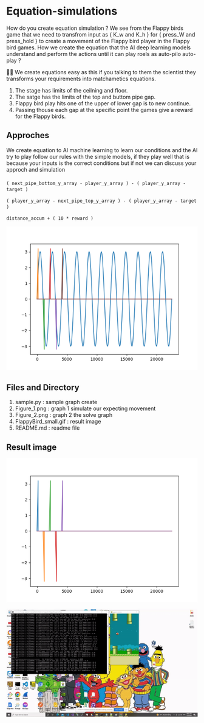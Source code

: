 # Equation-simulations
How do you create equation simulation ? We see from the Flappy birds game that we need to transfrom input as { K_w and K_h } for { press_W and press_hold } to create a movement of the Flappy bird player in the Flappy bird games. How we create the equation that the AI deep learning models understand and perform the actions until it can play roels as auto-pilo auto-play ?

👧💬 We create equations easy as this if you talking to them the scientist they transforms your requirements into matchametics equations.
1. The stage has limits of the ceilning and floor.
2. The satge has the limits of the top and buttom pipe gap.
3. Flappy bird play hits one of the upper of lower gap is to new continue.
4. Passing thouse each gap at the specific point the games give a reward for the Flappy birds.

## Approches ##

We create equation to AI machine learning to learn our conditions and the AI try to play follow our rules with the simple models, if they play well that is because your inputs is the correct conditions but if not we can discuss your approch and simulation 

####  ####
```
( next_pipe_bottom_y_array - player_y_array ) - ( player_y_array - target )
```

```
( player_y_array - next_pipe_top_y_array ) - ( player_y_array - target )
```

```
distance_accum + ( 10 * reward )
```

![Alt text](https://github.com/jkaewprateep/Equation-simulations/blob/main/Figure_1.png?raw=true "Title")

## Files and Directory ##

1. sample.py : sample graph create
2. Figure_1.png : graph 1 simulate our expecting movement 
3. Figure_2.png : graph 2 the solve graph
4. FlappyBird_small.gif : result image
5. README.md : readme file

## Result image ##

![Alt text](https://github.com/jkaewprateep/Equation-simulations/blob/main/Figure_2.png?raw=true "Title")

![Alt text](https://github.com/jkaewprateep/Equation-simulations/blob/main/FlappyBird_small.gif?raw=true "Title")

